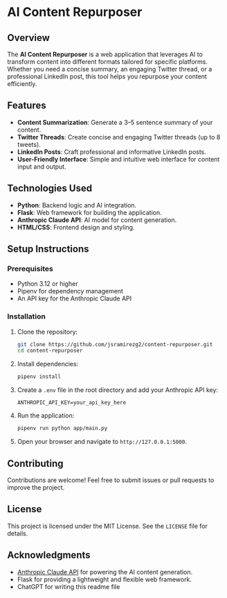 # AI Content Repurposer

## Overview

The **AI Content Repurposer** is a web application that leverages AI to transform content into different formats tailored for specific platforms. Whether you need a concise summary, an engaging Twitter thread, or a professional LinkedIn post, this tool helps you repurpose your content efficiently.

## Features

- **Content Summarization**: Generate a 3–5 sentence summary of your content.
- **Twitter Threads**: Create concise and engaging Twitter threads (up to 8 tweets).
- **LinkedIn Posts**: Craft professional and informative LinkedIn posts.
- **User-Friendly Interface**: Simple and intuitive web interface for content input and output.

## Technologies Used

- **Python**: Backend logic and AI integration.
- **Flask**: Web framework for building the application.
- **Anthropic Claude API**: AI model for content generation.
- **HTML/CSS**: Frontend design and styling.

## Setup Instructions

### Prerequisites

- Python 3.12 or higher
- Pipenv for dependency management
- An API key for the Anthropic Claude API

### Installation

1. Clone the repository:
   ```bash
   git clone https://github.com/jsramirezg2/content-repurposer.git
   cd content-repurposer
   ```

2. Install dependencies:
   ```bash
   pipenv install
   ```

3. Create a `.env` file in the root directory and add your Anthropic API key:
   ```
   ANTHROPIC_API_KEY=your_api_key_here
   ```

4. Run the application:
   ```bash
   pipenv run python app/main.py
   ```

5. Open your browser and navigate to `http://127.0.0.1:5000`.

## Contributing

Contributions are welcome! Feel free to submit issues or pull requests to improve the project.

## License

This project is licensed under the MIT License. See the `LICENSE` file for details.

## Acknowledgments

- [Anthropic Claude API](https://www.anthropic.com/) for powering the AI content generation.
- Flask for providing a lightweight and flexible web framework.
- ChatGPT for writing this readme file